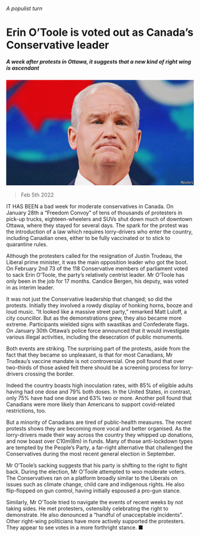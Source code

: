 ###### A populist turn

# Erin O’Toole is voted out as Canada’s Conservative leader 

##### A week after protests in Ottawa, it suggests that a new kind of right wing is ascendant 

![image](images/20220205_AMP003_0.jpg) 

> Feb 5th 2022 

IT HAS BEEN a bad week for moderate conservatives in Canada. On January 28th a “Freedom Convoy” of tens of thousands of protesters in pick-up trucks, eighteen-wheelers and SUVs shut down much of downtown Ottawa, where they stayed for several days. The spark for the protest was the introduction of a law which requires lorry-drivers who enter the country, including Canadian ones, either to be fully vaccinated or to stick to quarantine rules.

Although the protesters called for the resignation of Justin Trudeau, the Liberal prime minister, it was the main opposition leader who got the boot. On February 2nd 73 of the 118 Conservative members of parliament voted to sack Erin O’Toole, the party’s relatively centrist leader. Mr O’Toole has only been in the job for 17 months. Candice Bergen, his deputy, was voted in as interim leader.


It was not just the Conservative leadership that changed; so did the protests. Initially they involved a rowdy display of honking horns, booze and loud music. “It looked like a massive street party,” remarked Matt Luloff, a city councillor. But as the demonstrations grew, they also became more extreme. Participants wielded signs with swastikas and Confederate flags. On January 30th Ottawa’s police force announced that it would investigate various illegal activities, including the desecration of public monuments.

Both events are striking. The surprising part of the protests, aside from the fact that they became so unpleasant, is that for most Canadians, Mr Trudeau’s vaccine mandate is not controversial. One poll found that over two-thirds of those asked felt there should be a screening process for lorry-drivers crossing the border.

Indeed the country boasts high inoculation rates, with 85% of eligible adults having had one dose and 79% both doses. In the United States, in contrast, only 75% have had one dose and 63% two or more. Another poll found that Canadians were more likely than Americans to support covid-related restrictions, too.

But a minority of Canadians are tired of public-health measures. The recent protests shows they are becoming more vocal and better organised. As the lorry-drivers made their way across the country they whipped up donations, and now boast over C$10m ($8m) in funds. Many of those anti-lockdown types are tempted by the People’s Party, a far-right alternative that challenged the Conservatives during the most recent general election in September.

Mr O’Toole’s sacking suggests that his party is shifting to the right to fight back. During the election, Mr O’Toole attempted to woo moderate voters. The Conservatives ran on a platform broadly similar to the Liberals on issues such as climate change, child care and indigenous rights. He also flip-flopped on gun control, having initially espoused a pro-gun stance.

Similarly, Mr O’Toole tried to navigate the events of recent weeks by not taking sides. He met protesters, ostensibly celebrating the right to demonstrate. He also denounced a “handful of unacceptable incidents”. Other right-wing politicians have more actively supported the protesters. They appear to see votes in a more forthright stance. ■


